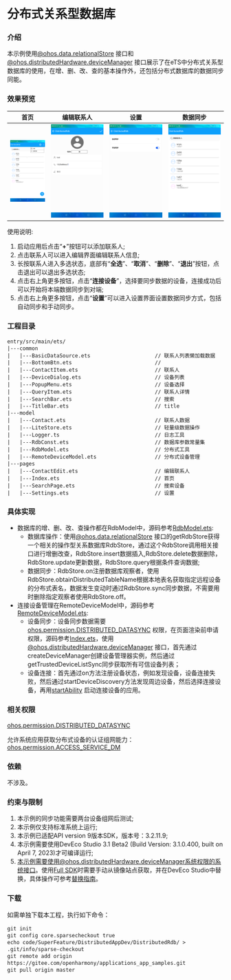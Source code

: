 # 分布式关系型数据库

### 介绍

本示例使用[@ohos.data.relationalStore](https://gitee.com/openharmony/docs/blob/master/zh-cn/application-dev/reference/apis/js-apis-data-relationalStore.md) 接口和[@ohos.distributedHardware.deviceManager](https://gitee.com/openharmony/docs/blob/master/zh-cn/application-dev/reference/apis/js-apis-device-manager.md) 接口展示了在eTS中分布式关系型数据库的使用，在增、删、改、查的基本操作外，还包括分布式数据库的数据同步同能。

### 效果预览
|首页|编辑联系人|设置|数据同步|
|------|-------|-------|-------|
|![home](screenshots/devices/home.png)|![home](screenshots/devices/edit.png)|![home](screenshots/devices/setting.png)|![home](screenshots/devices/sync.png)|

使用说明:
1. 启动应用后点击“**+**”按钮可以添加联系人;
2. 点击联系人可以进入编辑界面编辑联系人信息;
3. 长按联系人进入多选状态，底部有“**全选**”、“**取消**”、“**删除**”、“**退出**”按钮，点击退出可以退出多选状态;
4. 点击右上角更多按钮，点击“**连接设备**”，选择要同步数据的设备，连接成功后可以开始将本端数据同步到对端;
5. 点击右上角更多按钮，点击“**设置**”可以进入设置界面设置数据同步方式，包括自动同步和手动同步。

### 工程目录
```
entry/src/main/ets/
|---common
|   |---BasicDataSource.ets                     // 联系人列表懒加载数据
|   |---BottomBtn.ets                           // 
|   |---ContactItem.ets                         // 联系人
|   |---DeviceDialog.ets                        // 设备列表
|   |---PopupMenu.ets                           // 设备选择
|   |---QueryItem.ets                           // 联系人详情
|   |---SearchBar.ets                           // 搜索
|   |---TitleBar.ets                            // title
|---model
|   |---Contact.ets                             // 联系人数据
|   |---LiteStore.ets                           // 轻量级数据操作
|   |---Logger.ts                               // 日志工具
|   |---RdbConst.ets                            // 数据库参数常量集
|   |---RdbModel.ets                            // 分布式工具
|   |---RemoteDeviceModel.ets                   // 分布式设备管理
|---pages
|   |---ContactEdit.ets                         // 编辑联系人
|   |---Index.ets                               // 首页
|   |---SearchPage.ets                          // 搜索设备
|   |---Settings.ets                            // 设置
```
### 具体实现
+ 数据库的增、删、改、查操作都在RdbModel中，源码参考[RdbModel.ets](entry/src/main/ets/model/RdbModel.ets):
    + 数据库操作：使用[@ohos.data.relationalStore](https://gitee.com/openharmony/docs/blob/master/zh-cn/application-dev/reference/apis/js-apis-data-relationalStore.md) 接口的getRdbStore获得一个相关的操作型关系数据库RdbStore，通过这个RdbStore调用相关接口进行增删改查，RdbStore.insert数据插入,RdbStore.delete数据删除，RdbStore.update更新数据，RdbStore.query根据条件查询数据;
    + 数据同步：RdbStore.on注册数据库观察者，使用RdbStore.obtainDistributedTableName根据本地表名获取指定远程设备的分布式表名，数据发生变动时通过RdbStore.sync同步数据，不需要用时删除指定观察者使用RdbStore.off。
+ 连接设备管理在RemoteDeviceModel中，源码参考[RemoteDeviceModel.ets](entry/src/main/ets/model/RemoteDeviceModel.ets):
    + 设备同步：设备同步数据需要[ohos.permission.DISTRIBUTED_DATASYNC](https://gitee.com/openharmony/docs/blob/master/zh-cn/application-dev/security/permission-list.md#ohospermissiondistributed_datasync) 权限，在页面渲染前申请权限，源码参考[Index.ets](entry/src/main/ets/pages/Index.ets)，使用[@ohos.distributedHardware.deviceManager](https://gitee.com/openharmony/docs/blob/master/zh-cn/application-dev/reference/apis/js-apis-device-manager.md) 接口，首先通过createDeviceManager创建设备管理器实例，然后通过getTrustedDeviceListSync同步获取所有可信设备列表；
    + 设备连接：首先通过on方法注册设备状态，例如发现设备，设备连接失败，然后通过startDeviceDiscovery方法发现周边设备，然后选择连接设备，再用[startAbility](https://gitee.com/openharmony/docs/blob/master/zh-cn/application-dev/reference/apis/js-apis-app-ability-common.md) 启动连接设备的应用。

### 相关权限

[ohos.permission.DISTRIBUTED_DATASYNC](https://gitee.com/openharmony/docs/blob/master/zh-cn/application-dev/security/permission-list.md#ohospermissiondistributed_datasync)

允许系统应用获取分布式设备的认证组网能力：[ohos.permission.ACCESS_SERVICE_DM](https://gitee.com/openharmony/docs/blob/master/zh-cn/application-dev/security/permission-list.md#ohospermissionaccess_service_dm)

### 依赖

不涉及。

### 约束与限制

1. 本示例的同步功能需要两台设备组网后测试;
2. 本示例仅支持标准系统上运行;
3. 本示例已适配API version 9版本SDK，版本号：3.2.11.9;
4. 本示例需要使用DevEco Studio 3.1 Beta2 (Build Version: 3.1.0.400, built on April 7, 2023)才可编译运行;
5. 本示例需要使用@ohos.distributedHardware.deviceManager系统权限的系统接口。使用[Full SDK](https://docs.openharmony.cn/pages/v3.2Beta/zh-cn/release-notes/OpenHarmony-v3.2-beta5.md/)时需要手动从镜像站点获取，并在DevEco Studio中替换，具体操作可参考[替换指南](https://docs.openharmony.cn/pages/v3.2/zh-cn/application-dev/quick-start/full-sdk-switch-guide.md/)。

### 下载

如需单独下载本工程，执行如下命令：
```
git init
git config core.sparsecheckout true
echo code/SuperFeature/DistributedAppDev/DistributedRdb/ > .git/info/sparse-checkout
git remote add origin https://gitee.com/openharmony/applications_app_samples.git
git pull origin master
```